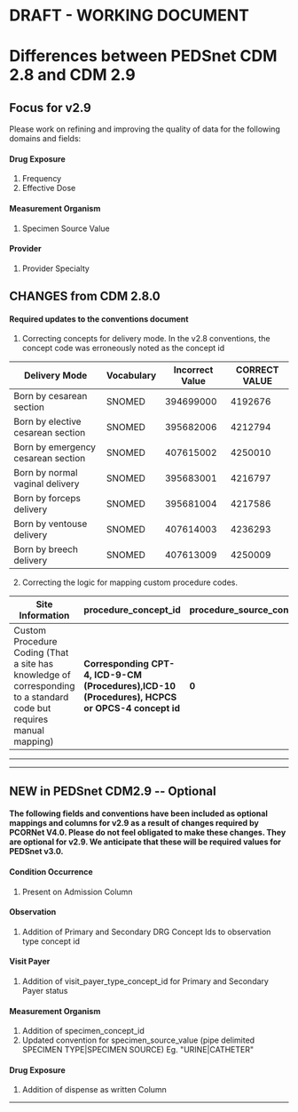 # DRAFT - WORKING DOCUMENT

# Differences between PEDSnet CDM 2.8 and CDM 2.9

## Focus for v2.9

Please work on refining and improving the quality of data for the following domains and fields:

#### Drug Exposure
1. Frequency
2. Effective Dose

#### Measurement Organism
1. Specimen Source Value

#### Provider
1. Provider Specialty

## CHANGES from CDM 2.8.0

#### Required updates to the conventions document

1. Correcting concepts for delivery mode. In the v2.8 conventions, the concept code was erroneously noted as the concept id

Delivery Mode | Vocabulary| Incorrect Value | CORRECT VALUE
---|---|---|---
Born by cesarean section|SNOMED|394699000|4192676
Born by elective cesarean section|SNOMED|395682006|4212794
Born by emergency cesarean section|SNOMED|407615002|4250010
Born by normal vaginal delivery|SNOMED|395683001|4216797
Born by forceps delivery|SNOMED|395681004|4217586
Born by ventouse delivery|SNOMED|407614003|4236293
Born by breech delivery|SNOMED|407613009|4250009

2. Correcting the logic for mapping custom procedure codes.

Site Information | procedure_concept_id|procedure_source_concept_id|procedure_source_value
  --- | --- | --- | ---
Custom Procedure Coding (That a site has knowledge of corresponding to a standard code but requires manual mapping) |**Corresponding CPT-4, ICD-9-CM (Procedures),ICD-10 (Procedures), HCPCS or OPCS-4 concept id**  | **0** | Procedure Name \| Custom Procedure Code

***

***
## NEW in PEDSnet CDM2.9 -- Optional 

#### The following fields and conventions have been included as optional mappings and columns for v2.9 as a result of changes required by PCORNet V4.0. Please do not feel obligated to make these changes. They are optional for v2.9. We anticipate that these will be required values for PEDSnet v3.0.

#### Condition Occurrence
1. Present on Admission Column

#### Observation
1. Addition of Primary and Secondary DRG Concept Ids to observation type concept id

#### Visit Payer
1. Addition of visit_payer_type_concept_id for Primary and Secondary Payer status

#### Measurement Organism
1. Addition of specimen_concept_id
2. Updated convention for specimen_source_value (pipe delimited SPECIMEN TYPE|SPECIMEN SOURCE) Eg. "URINE|CATHETER"

#### Drug Exposure
1. Addition of dispense as written Column
***
